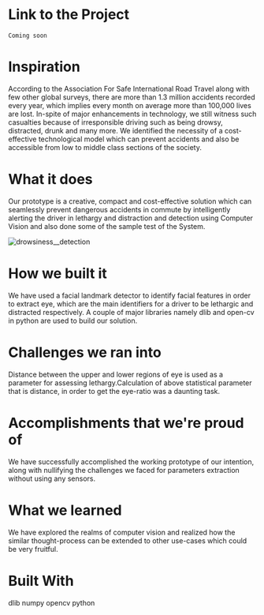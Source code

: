 # Link to the Project 
    Coming soon
# Inspiration
 According to the Association For Safe International Road Travel along with few other global surveys, there are more than 1.3 million accidents recorded every year, which implies every month on average more than 100,000 lives are lost. In-spite of major enhancements in technology, we still witness such casualties because of irresponsible driving such as being drowsy, distracted, drunk and many more. We identified the necessity of a cost-effective technological model which can prevent accidents and also be accessible from low to middle class sections of the society.
# What it does
  Our prototype is a creative, compact and cost-effective solution which can seamlessly prevent dangerous accidents in commute by intelligently alerting the driver in     lethargy and distraction and detection  using Computer Vision and also done some of the sample test of the System.
  
![drowsiness__detection](https://user-images.githubusercontent.com/96544398/224949870-e578e68f-cc10-4ba7-93f5-6f6be473f287.png)
# How we built it
We have used a facial landmark detector to identify facial features in order to extract eye, which are the main identifiers for a driver to be lethargic and distracted respectively. A couple of major libraries namely dlib and open-cv in python are used to build our solution.
# Challenges we ran into
Distance between the upper and lower regions of eye is used as a parameter for assessing lethargy.Calculation of above statistical parameter that is distance, in order to get the eye-ratio  was a daunting task.
# Accomplishments that we're proud of
We have successfully accomplished the working prototype of our intention, along with nullifying the challenges we faced for parameters extraction without using any sensors.
# What we learned
We have explored the realms of computer vision and realized how the similar thought-process can be extended to other use-cases which could be very fruitful.
# Built With
 dlib numpy  opencv  python

